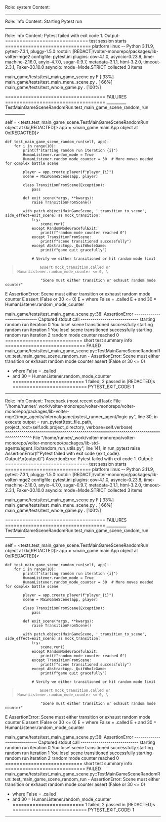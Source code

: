 Role: system
Content: 
__________________
Role: info
Content: Starting Pytest run
__________________
Role: info
Content: Pytest failed with exit code 1. Output:
============================= test session starts ==============================
platform linux -- Python 3.11.9, pytest-7.3.1, pluggy-1.5.0
rootdir: [REDACT]/volter-monorepo/packages/lib-volter-mge2
configfile: pytest.ini
plugins: cov-4.1.0, asyncio-0.23.8, time-machine-2.16.0, anyio-4.7.0, sugar-0.9.7, metadata-3.1.1, html-3.2.0, timeout-2.3.1, Faker-30.10.0
asyncio: mode=Mode.STRICT
collected 3 items

main_game/tests/test_main_game_scene.py F                                [ 33%]
main_game/tests/test_main_menu_scene.py .                                [ 66%]
main_game/tests/test_whole_game.py .                                     [100%]

=================================== FAILURES ===================================
__________ TestMainGameSceneRandomRun.test_main_game_scene_random_run __________

self = <tests.test_main_game_scene.TestMainGameSceneRandomRun object at 0x[REDACTED]>
app = <main_game.main.App object at 0x[REDACTED]>

    def test_main_game_scene_random_run(self, app):
        for i in range(10):
            print(f"starting random run iteration {i}")
            HumanListener.random_mode = True
            HumanListener.random_mode_counter = 30  # More moves needed for complex battle scene
    
            player = app.create_player(f"player_{i}")
            scene = MainGameScene(app, player)
    
            class TransitionFromScene(Exception):
                pass
    
            def exit_scene(*args, **kwargs):
                raise TransitionFromScene()
    
            with patch.object(MainGameScene, '_transition_to_scene', side_effect=exit_scene) as mock_transition:
                try:
                    scene.run()
                except RandomModeGracefulExit:
                    print(f"random mode counter reached 0")
                except TransitionFromScene:
                    print(f"scene transitioned successfully")
                except AbstractApp._QuitWholeGame:
                    print(f"game quit gracefully")
    
                # Verify we either transitioned or hit random mode limit
>               assert mock_transition.called or HumanListener.random_mode_counter <= 0, \
                    "Scene must either transition or exhaust random mode counter"
E               AssertionError: Scene must either transition or exhaust random mode counter
E               assert (False or 30 <= 0)
E                +  where False = <MagicMock name='_transition_to_scene' id='[REDACTED]'>.called
E                +  and   30 = HumanListener.random_mode_counter

main_game/tests/test_main_game_scene.py:38: AssertionError
----------------------------- Captured stdout call -----------------------------
starting random run iteration 0
You lose!
scene transitioned successfully
starting random run iteration 1
You lose!
scene transitioned successfully
starting random run iteration 2
random mode counter reached 0
=========================== short test summary info ============================
FAILED main_game/tests/test_main_game_scene.py::TestMainGameSceneRandomRun::test_main_game_scene_random_run - AssertionError: Scene must either transition or exhaust random mode counter
assert (False or 30 <= 0)
 +  where False = <MagicMock name='_transition_to_scene' id='[REDACTED]'>.called
 +  and   30 = HumanListener.random_mode_counter
========================= 1 failed, 2 passed in [REDACTED]s ==========================
PYTEST_EXIT_CODE: 1

__________________
Role: info
Content: Traceback (most recent call last):
  File "/home/runner/_work/volter-monorepo/volter-monorepo/volter-monorepo/packages/lib-volter-mge2/mge_agents/internal/game/pytest_runner_agent/logic.py", line 30, in execute
    output = run_pytest(test_file_path, project_root=self.sdk.project_directory, verbose=self.verbose)
             ^^^^^^^^^^^^^^^^^^^^^^^^^^^^^^^^^^^^^^^^^^^^^^^^^^^^^^^^^^^^^^^^^^^^^^^^^^^^^^^^^^^^^^^^^
  File "/home/runner/_work/volter-monorepo/volter-monorepo/volter-monorepo/packages/lib-std-agents/agent_lib/random_run_utils.py", line 141, in run_pytest
    raise AssertionError(f"Pytest failed with exit code {exit_code}. Output:\n{output}")
AssertionError: Pytest failed with exit code 1. Output:
============================= test session starts ==============================
platform linux -- Python 3.11.9, pytest-7.3.1, pluggy-1.5.0
rootdir: [REDACT]/volter-monorepo/packages/lib-volter-mge2
configfile: pytest.ini
plugins: cov-4.1.0, asyncio-0.23.8, time-machine-2.16.0, anyio-4.7.0, sugar-0.9.7, metadata-3.1.1, html-3.2.0, timeout-2.3.1, Faker-30.10.0
asyncio: mode=Mode.STRICT
collected 3 items

main_game/tests/test_main_game_scene.py F                                [ 33%]
main_game/tests/test_main_menu_scene.py .                                [ 66%]
main_game/tests/test_whole_game.py .                                     [100%]

=================================== FAILURES ===================================
__________ TestMainGameSceneRandomRun.test_main_game_scene_random_run __________

self = <tests.test_main_game_scene.TestMainGameSceneRandomRun object at 0x[REDACTED]>
app = <main_game.main.App object at 0x[REDACTED]>

    def test_main_game_scene_random_run(self, app):
        for i in range(10):
            print(f"starting random run iteration {i}")
            HumanListener.random_mode = True
            HumanListener.random_mode_counter = 30  # More moves needed for complex battle scene
    
            player = app.create_player(f"player_{i}")
            scene = MainGameScene(app, player)
    
            class TransitionFromScene(Exception):
                pass
    
            def exit_scene(*args, **kwargs):
                raise TransitionFromScene()
    
            with patch.object(MainGameScene, '_transition_to_scene', side_effect=exit_scene) as mock_transition:
                try:
                    scene.run()
                except RandomModeGracefulExit:
                    print(f"random mode counter reached 0")
                except TransitionFromScene:
                    print(f"scene transitioned successfully")
                except AbstractApp._QuitWholeGame:
                    print(f"game quit gracefully")
    
                # Verify we either transitioned or hit random mode limit
>               assert mock_transition.called or HumanListener.random_mode_counter <= 0, \
                    "Scene must either transition or exhaust random mode counter"
E               AssertionError: Scene must either transition or exhaust random mode counter
E               assert (False or 30 <= 0)
E                +  where False = <MagicMock name='_transition_to_scene' id='[REDACTED]'>.called
E                +  and   30 = HumanListener.random_mode_counter

main_game/tests/test_main_game_scene.py:38: AssertionError
----------------------------- Captured stdout call -----------------------------
starting random run iteration 0
You lose!
scene transitioned successfully
starting random run iteration 1
You lose!
scene transitioned successfully
starting random run iteration 2
random mode counter reached 0
=========================== short test summary info ============================
FAILED main_game/tests/test_main_game_scene.py::TestMainGameSceneRandomRun::test_main_game_scene_random_run - AssertionError: Scene must either transition or exhaust random mode counter
assert (False or 30 <= 0)
 +  where False = <MagicMock name='_transition_to_scene' id='[REDACTED]'>.called
 +  and   30 = HumanListener.random_mode_counter
========================= 1 failed, 2 passed in [REDACTED]s ==========================
PYTEST_EXIT_CODE: 1


__________________
